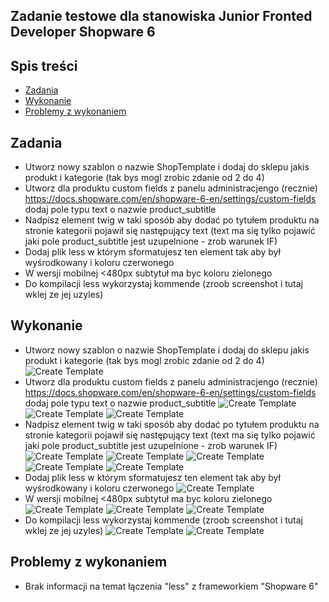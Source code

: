 
## Zadanie testowe dla stanowiska Junior Fronted Developer Shopware 6
## Spis treści
* [Zadania](#tasks)
* [Wykonanie](#execution)
* [Problemy z wykonaniem](#execution-problem)

## Zadania
* Utworz nowy szablon o nazwie ShopTemplate i dodaj do sklepu jakis produkt i kategorie (tak bys mogl zrobic zdanie od 2 do 4)
* Utworz dla produktu custom fields z panelu administracjengo (recznie)  https://docs.shopware.com/en/shopware-6-en/settings/custom-fields dodaj pole typu  text  o nazwie product_subtitle
* Nadpisz element twig w taki sposób aby dodać po tytułem produktu na stronie kategorii pojawił się następujący text (text ma się tylko pojawić jaki pole product_subtitle jest uzupelnione - zrob warunek IF) 
* Dodaj  plik less w którym sformatujesz ten element tak aby był wyśrodkowany i koloru czerwonego 
* W wersji mobilnej <480px subtytuł ma byc koloru zielonego 
* Do kompilacji less  wykorzystaj kommende (zroob screenshot i tutaj wklej ze jej uzyles) 

## Wykonanie
* Utworz nowy szablon o nazwie ShopTemplate i dodaj do sklepu jakis produkt i kategorie (tak bys mogl zrobic zdanie od 2 do 4)
![Create Template](./readme/screen_3.png)
* Utworz dla produktu custom fields z panelu administracjengo (recznie)  https://docs.shopware.com/en/shopware-6-en/settings/custom-fields dodaj pole typu  text  o nazwie product_subtitle
![Create Template](./readme/screen_1.png)
![Create Template](./readme/screen_2.png)
![Create Template](./readme/screen_4.png)
* Nadpisz element twig w taki sposób aby dodać po tytułem produktu na stronie kategorii pojawił się następujący text (text ma się tylko pojawić jaki pole product_subtitle jest uzupelnione - zrob warunek IF)
![Create Template](./readme/screen_5.png)
![Create Template](./readme/screen_6.png)
![Create Template](./readme/screen_7.png)
![Create Template](./readme/screen_8.png)
![Create Template](./readme/screen_9.png)
* Dodaj  plik less w którym sformatujesz ten element tak aby był wyśrodkowany i koloru czerwonego
![Create Template](./readme/screen_14.png)
* W wersji mobilnej <480px subtytuł ma byc koloru zielonego
![Create Template](./readme/screen_12.png)
![Create Template](./readme/screen_13.png)
![Create Template](./readme/screen_15.png)
* Do kompilacji less  wykorzystaj kommende (zroob screenshot i tutaj wklej ze jej uzyles)
![Create Template](./readme/screen_10.png)
![Create Template](./readme/screen_11.png)

## Problemy z wykonaniem
* Brak informacji na temat łączenia "less" z frameworkiem "Shopware 6"
